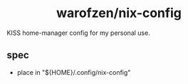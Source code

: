<div align=center>

# warofzen/nix-config

</div>

KISS home-manager config for my personal use.

## spec
- place in "${HOME}/.config/nix-config"
